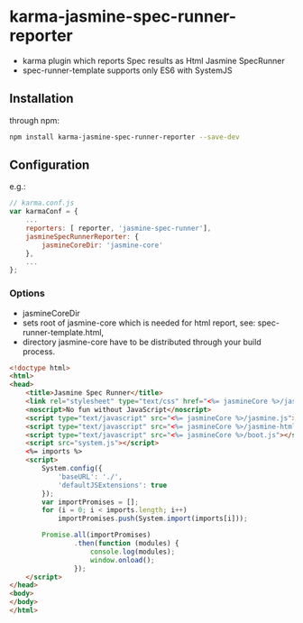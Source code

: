# karma-jasmine-spec-runner-reporter

* karma plugin which reports Spec results as Html Jasmine SpecRunner
* spec-runner-template supports only ES6 with SystemJS

## Installation

through npm:
```bash
npm install karma-jasmine-spec-runner-reporter --save-dev
```

## Configuration
e.g.:
```js
// karma.conf.js
var karmaConf = {
    ...
    reporters: [ reporter, 'jasmine-spec-runner'],
    jasmineSpecRunnerReporter: {
        jasmineCoreDir: 'jasmine-core'
    },
    ...
};
```

### Options
* jasmineCoreDir
 * sets root of jasmine-core which is needed for html report, see: spec-runner-template.html,
 * directory jasmine-core have to be distributed through your build process.

```html
<!doctype html>
<html>
<head>
    <title>Jasmine Spec Runner</title>
    <link rel="stylesheet" type="text/css" href="<%= jasmineCore %>/jasmine.css">
    <noscript>No fun without JavaScript</noscript>
    <script type="text/javascript" src="<%= jasmineCore %>/jasmine.js"></script>
    <script type="text/javascript" src="<%= jasmineCore %>/jasmine-html.js"></script>
    <script type="text/javascript" src="<%= jasmineCore %>/boot.js"></script>
    <script src="system.js"></script>
    <%= imports %>
    <script>
        System.config({
            'baseURL': './',
            'defaultJSExtensions': true
        });
        var importPromises = [];
        for (i = 0; i < imports.length; i++)
            importPromises.push(System.import(imports[i]));

        Promise.all(importPromises)
                .then(function (modules) {
                    console.log(modules);
                    window.onload();
                });
    </script>
</head>
<body>
</body>
</html>
```
